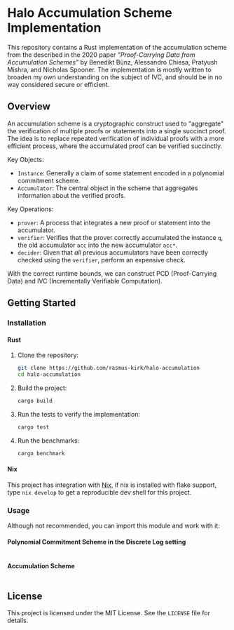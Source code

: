 # Halo Accumulation Scheme Implementation

This repository contains a Rust implementation of the accumulation scheme
from the described in the 2020 paper _"Proof-Carrying Data from Accumulation
Schemes"_ by Benedikt Bünz, Alessandro Chiesa, Pratyush Mishra, and Nicholas
Spooner. The implementation is mostly written to broaden my own understanding
on the subject of IVC, and should be in no way considered secure or efficient.

## Overview

An accumulation scheme is a cryptographic construct used to "aggregate"
the verification of multiple proofs or statements into a single succinct
proof. The idea is to replace repeated verification of individual proofs with a
more efficient process, where the accumulated proof can be verified succinctly.

Key Objects:
- `Instance`: Generally a claim of some statement encoded in a polynomial commitment scheme.
- `Accumulator`: The central object in the scheme that aggregates information about the verified proofs.

Key Operations:
- `prover`: A process that integrates a new proof or statement into the accumulator.
- `verifier`: Verifies that the prover correctly accumulated the instance `q`, the old accumulator `acc` into the new accumulator `acc*`.
- `decider`: Given that _all_ previous accumulators have been correctly checked using the `verifier`, perform an expensive check.

With the correct runtime bounds, we can construct PCD (Proof-Carrying Data)
and IVC (Incrementally Verifiable Computation).

## Getting Started

### Installation

#### Rust

1. Clone the repository:
   ```bash
   git clone https://github.com/rasmus-kirk/halo-accumulation
   cd halo-accumulation
   ```

2. Build the project:
   ```bash
   cargo build
   ```

3. Run the tests to verify the implementation:
   ```bash
   cargo test
   ```

3. Run the benchmarks:
   ```bash
   cargo benchmark
   ```

#### Nix

This project has integration with [Nix](https://nixos.org/), if nix is
installed with flake support, type `nix develop` to get a reproducible dev
shell for this project.

### Usage
Although not recommended, you can import this module and work with it:

#### Polynomial Commitment Scheme in the Discrete Log setting

```rust
```

#### Accumulation Scheme

```rust
```

## License
This project is licensed under the MIT License. See the `LICENSE` file for details.
